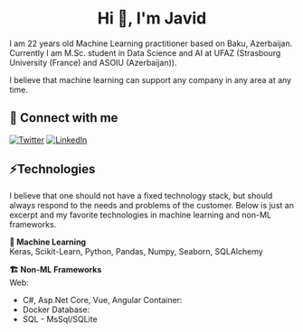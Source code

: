 <h1 align="center">Hi 👋, I'm Javid</h1>

I am 22 years old Machine Learning practitioner based on Baku, Azerbaijan. Currently I am M.Sc. student in Data Science and AI at UFAZ (Strasbourg University (France) and ASOIU (Azerbaijan)).

I believe that machine learning can support any company in any area at any time.

## 🔗 Connect with me 
<a href="https://twitter.com/cavidqlyv" target="_blank"><img alt="Twitter" src="https://img.shields.io/badge/twitter-%231DA1F2.svg?&style=for-the-badge&logo=twitter&logoColor=white" /></a>
<a href="https://www.linkedin.com/in/cavidqlyv" target="_blank"><img alt="LinkedIn" src="https://img.shields.io/badge/linkedIn-%2312100E.svg?&style=for-the-badge&logo=linkedIn&logoColor=white" /></a>

## ⚡Technologies 
I believe that one should not have a fixed technology stack, but should always respond to the needs and problems of the customer. Below is just an excerpt and my favorite technologies in machine learning and non-ML frameworks.

**🤖 Machine Learning**  
Keras, Scikit-Learn, Python, Pandas, Numpy, Seaborn, SQLAlchemy

**🏗️ Non-ML Frameworks**  
Web:
* C#, Asp.Net Core, Vue, Angular
Container:
* Docker
Database:
* SQL - MsSql/SQLite



<!--
## 🔭 Upcoming topics

- 🌱 I’m currently learning 
- 👯 I’m looking to collaborate on ...
- 🤔 I’m looking for help with ...
- 💬 Ask me about ...
- 📫 How to reach me: ...
- 😄 Pronouns: ...
- ⚡ Fun fact: ...
-->
